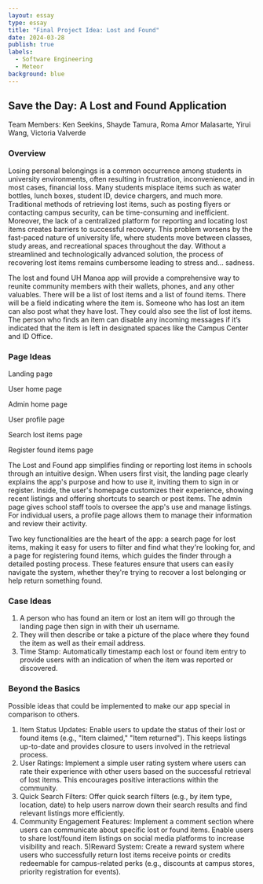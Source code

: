 ```yaml
---
layout: essay
type: essay
title: "Final Project Idea: Lost and Found"
date: 2024-03-28
publish: true
labels:
  - Software Engineering
  - Meteor
background: blue
---
```

## Save the Day: A Lost and Found Application
Team Members: Ken Seekins, Shayde Tamura, Roma Amor Malasarte, Yirui Wang, Victoria Valverde

### Overview
Losing personal belongings is a common occurrence among students in university environments, often resulting in frustration, inconvenience, and in most cases, financial loss. Many students misplace items such as water bottles, lunch boxes, student ID, device chargers, and much more. Traditional methods of retrieving lost items, such as posting flyers or contacting campus security, can be time-consuming and inefficient. Moreover, the lack of a centralized platform for reporting and locating lost items creates barriers to successful recovery. This problem worsens by the fast-paced nature of university life, where students move between classes, study areas, and recreational spaces throughout the day. Without a streamlined and technologically advanced solution, the process of recovering lost items remains cumbersome leading to stress and... sadness.

The lost and found UH Manoa app will provide a comprehensive way to reunite community members with their wallets, phones, and any other valuables. There will be a list of lost items and a list of found items. There will be a field indicating where the item is. Someone who has lost an item can also post what they have lost. They could also see the list of lost items. The person who finds an item can disable any incoming messages if it’s indicated that the item is left in designated spaces like the Campus Center and ID Office. 

### Page Ideas

Landing page

User home page

Admin home page

User profile page

Search lost items page

Register found items page


The Lost and Found app simplifies finding or reporting lost items in schools through an intuitive design. When users first visit, the landing page clearly explains the app's purpose and how to use it, inviting them to sign in or register. Inside, the user's homepage customizes their experience, showing recent listings and offering shortcuts to search or post items. The admin page gives school staff tools to oversee the app's use and manage listings. For individual users, a profile page allows them to manage their information and review their activity.

Two key functionalities are the heart of the app: a search page for lost items, making it easy for users to filter and find what they're looking for, and a page for registering found items, which guides the finder through a detailed posting process. These features ensure that users can easily navigate the system, whether they're trying to recover a lost belonging or help return something found.


### Case Ideas
1) A person who has found an item or lost an item will go through the landing page then sign in with their uh username. 
2) They will then describe or take a picture of the place where they found the item as well as their email address.
3) Time Stamp: Automatically timestamp each lost or found item entry to provide users with an indication of when the item was reported or discovered.

### Beyond the Basics

Possible ideas that could be implemented to make our app special in comparison to others.

1) Item Status Updates: Enable users to update the status of their lost or found items (e.g., "Item claimed," "Item returned"). This keeps listings up-to-date and provides closure to users involved in the retrieval process.
2) User Ratings: Implement a simple user rating system where users can rate their experience with other users based on the successful retrieval of lost items. This encourages positive interactions within the community.
3) Quick Search Filters: Offer quick search filters (e.g., by item type, location, date) to help users narrow down their search results and find relevant listings more efficiently.
4) Community Engagement Features:
Implement a comment section where users can communicate about specific lost or found items. Enable users to share lost/found item listings on social media platforms to increase visibility and reach.
5)Reward System: Create a reward system where users who successfully return lost items receive points or credits redeemable for campus-related perks (e.g., discounts at campus stores, priority registration for events).



